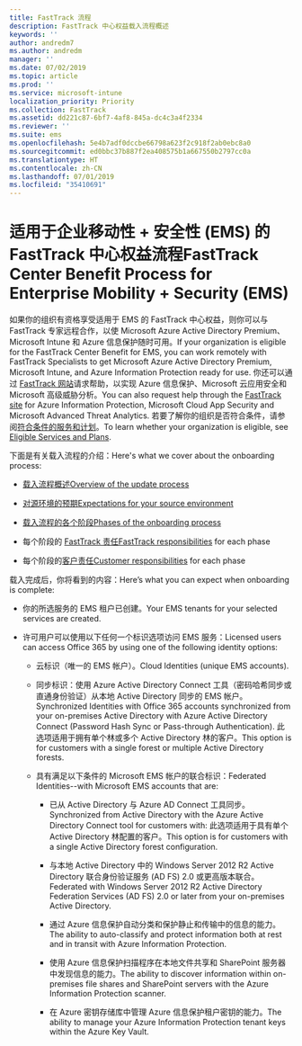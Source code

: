 ```yaml
---
title: FastTrack 流程
description: FastTrack 中心权益载入流程概述
keywords: ''
author: andredm7
ms.author: andredm
manager: ''
ms.date: 07/02/2019
ms.topic: article
ms.prod: ''
ms.service: microsoft-intune
localization_priority: Priority
ms.collection: FastTrack
ms.assetid: dd221c87-6bf7-4af8-845a-dc4c3a4f2334
ms.reviewer: ''
ms.suite: ems
ms.openlocfilehash: 5e4b7adf0dccbe66798a623f2c918f2ab0ebc8a0
ms.sourcegitcommit: ed0bbc37b887f2ea408575b1a667550b2797cc0a
ms.translationtype: HT
ms.contentlocale: zh-CN
ms.lasthandoff: 07/01/2019
ms.locfileid: "35410691"
---
```

# <a name="fasttrack-center-benefit-process-for-enterprise-mobility--security-ems"></a><span data-ttu-id="84ffe-103">适用于企业移动性 + 安全性 (EMS) 的 FastTrack 中心权益流程</span><span class="sxs-lookup"><span data-stu-id="84ffe-103">FastTrack Center Benefit Process for Enterprise Mobility + Security (EMS)</span></span>
<span data-ttu-id="84ffe-104">如果你的组织有资格享受适用于 EMS 的 FastTrack 中心权益，则你可以与 FastTrack 专家远程合作，以使 Microsoft Azure Active Directory Premium、Microsoft Intune 和 Azure 信息保护随时可用。</span><span class="sxs-lookup"><span data-stu-id="84ffe-104">If your organization is eligible for the FastTrack Center Benefit for EMS, you can work remotely with FastTrack Specialists to get Microsoft Azure Active Directory Premium, Microsoft Intune, and Azure Information Protection ready for use.</span></span> <span data-ttu-id="84ffe-105">你还可以通过 [FastTrack 网站](https://www.microsoft.com/fasttrack/microsoft-365/ems)请求帮助，以实现 Azure 信息保护、Microsoft 云应用安全和 Microsoft 高级威胁分析。</span><span class="sxs-lookup"><span data-stu-id="84ffe-105">You can also request help through the [FastTrack site](https://www.microsoft.com/fasttrack/microsoft-365/ems) for Azure Information Protection, Microsoft Cloud App Security and Microsoft Advanced Threat Analytics.</span></span> <span data-ttu-id="84ffe-106">若要了解你的组织是否符合条件，请参阅[符合条件的服务和计划](M365-eligible-services-and-plans.md)。</span><span class="sxs-lookup"><span data-stu-id="84ffe-106">To learn whether your organization is eligible, see [Eligible Services and Plans](M365-eligible-services-and-plans.md).</span></span>


<span data-ttu-id="84ffe-107">下面是有关载入流程的介绍：</span><span class="sxs-lookup"><span data-stu-id="84ffe-107">Here's what we cover about the onboarding process:</span></span>

-   [<span data-ttu-id="84ffe-108">载入流程概述</span><span class="sxs-lookup"><span data-stu-id="84ffe-108">Overview of the update process</span></span>](EMS-fasttrack-benefit-overview.md)

-   [<span data-ttu-id="84ffe-109">对源环境的预期</span><span class="sxs-lookup"><span data-stu-id="84ffe-109">Expectations for your source environment</span></span>](EMS-source-environment-expectations.md)

-   [<span data-ttu-id="84ffe-110">载入流程的各个阶段</span><span class="sxs-lookup"><span data-stu-id="84ffe-110">Phases of the onboarding process</span></span>](EMS-onboarding-phases.md)

-   <span data-ttu-id="84ffe-111">每个阶段的 [FastTrack 责任](EMS-fasttrack-responsibilities.md)</span><span class="sxs-lookup"><span data-stu-id="84ffe-111">[FastTrack responsibilities](EMS-fasttrack-responsibilities.md) for each phase</span></span>

-   <span data-ttu-id="84ffe-112">每个阶段的[客户责任](EMS-your-responsibilities.md)</span><span class="sxs-lookup"><span data-stu-id="84ffe-112">[Customer responsibilities](EMS-your-responsibilities.md) for each phase</span></span>

<span data-ttu-id="84ffe-113">载入完成后，你将看到的内容：</span><span class="sxs-lookup"><span data-stu-id="84ffe-113">Here’s what you can expect when onboarding is complete:</span></span>

-   <span data-ttu-id="84ffe-114">你的所选服务的 EMS 租户已创建。</span><span class="sxs-lookup"><span data-stu-id="84ffe-114">Your EMS tenants for your selected services are created.</span></span>

-   <span data-ttu-id="84ffe-115">许可用户可以使用以下任何一个标识选项访问 EMS 服务：</span><span class="sxs-lookup"><span data-stu-id="84ffe-115">Licensed users can access Office 365 by using one of the following identity options:</span></span>

    -   <span data-ttu-id="84ffe-116">云标识（唯一的 EMS 帐户）。</span><span class="sxs-lookup"><span data-stu-id="84ffe-116">Cloud Identities (unique EMS accounts).</span></span>

    -   <span data-ttu-id="84ffe-117">同步标识：使用 Azure Active Directory Connect 工具（密码哈希同步或直通身份验证）从本地 Active Directory 同步的 EMS 帐户。</span><span class="sxs-lookup"><span data-stu-id="84ffe-117">Synchronized Identities with Office 365 accounts synchronized from your on-premises Active Directory with Azure Active Directory Connect (Password Hash Sync or Pass-through Authentication).</span></span> <span data-ttu-id="84ffe-118">此选项适用于拥有单个林或多个 Active Directory 林的客户。</span><span class="sxs-lookup"><span data-stu-id="84ffe-118">This option is for customers with a single forest or multiple Active Directory forests.</span></span>

    -   <span data-ttu-id="84ffe-119">具有满足以下条件的 Microsoft EMS 帐户的联合标识：</span><span class="sxs-lookup"><span data-stu-id="84ffe-119">Federated Identities--with Microsoft EMS accounts that are:</span></span>

        -   <span data-ttu-id="84ffe-120">已从 Active Directory 与 Azure AD Connect 工具同步。</span><span class="sxs-lookup"><span data-stu-id="84ffe-120">Synchronized from Active Directory with the Azure Active Directory Connect tool for customers with:</span></span> <span data-ttu-id="84ffe-121">此选项适用于具有单个 Active Directory 林配置的客户。</span><span class="sxs-lookup"><span data-stu-id="84ffe-121">This option is for customers with a single Active Directory forest configuration.</span></span>

        -   <span data-ttu-id="84ffe-122">与本地 Active Directory 中的 Windows Server 2012 R2 Active Directory 联合身份验证服务 (AD FS) 2.0 或更高版本联合。</span><span class="sxs-lookup"><span data-stu-id="84ffe-122">Federated with Windows Server 2012 R2 Active Directory Federation Services (AD FS) 2.0 or later from your on-premises Active Directory.</span></span>

        -   <span data-ttu-id="84ffe-123">通过 Azure 信息保护自动分类和保护静止和传输中的信息的能力。</span><span class="sxs-lookup"><span data-stu-id="84ffe-123">The ability to auto-classify and protect information both at rest and in transit with Azure Information Protection.</span></span> 

        -   <span data-ttu-id="84ffe-124">使用 Azure 信息保护扫描程序在本地文件共享和 SharePoint 服务器中发现信息的能力。</span><span class="sxs-lookup"><span data-stu-id="84ffe-124">The ability to discover information within on-premises file shares and SharePoint servers with the Azure Information Protection scanner.</span></span> 

        -   <span data-ttu-id="84ffe-125">在 Azure 密钥存储库中管理 Azure 信息保护租户密钥的能力。</span><span class="sxs-lookup"><span data-stu-id="84ffe-125">The ability to manage your Azure Information Protection tenant keys within the Azure Key Vault.</span></span> 
